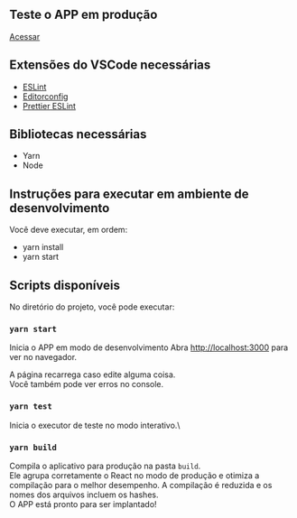 ## Teste o APP em produção
[Acessar](https://wonderful-jepsen-cd4139.netlify.app/)

## Extensões do VSCode necessárias

- [ESLint](https://marketplace.visualstudio.com/items?itemName=dbaeumer.vscode-eslint)
- [Editorconfig](https://marketplace.visualstudio.com/items?itemName=EditorConfig.EditorConfig)
- [Prettier ESLint](https://marketplace.visualstudio.com/items?itemName=rvest.vs-code-prettier-eslint)

## Bibliotecas necessárias

- Yarn
- Node

## Instruções para executar em ambiente de desenvolvimento

Você deve executar, em ordem:
- yarn install
- yarn start

## Scripts disponíveis

No diretório do projeto, você pode executar:

### `yarn start`

Inicia o APP em modo de desenvolvimento
Abra [http://localhost:3000](http://localhost:3000) para ver no navegador.

A página recarrega caso edite alguma coisa.\
Você também pode ver erros no console.

### `yarn test`

Inicia o executor de teste no modo interativo.\

### `yarn build`

Compila o aplicativo para produção na pasta `build`.\
Ele agrupa corretamente o React no modo de produção e otimiza a compilação para o melhor desempenho.
A compilação é reduzida e os nomes dos arquivos incluem os hashes.\
O APP está pronto para ser implantado!